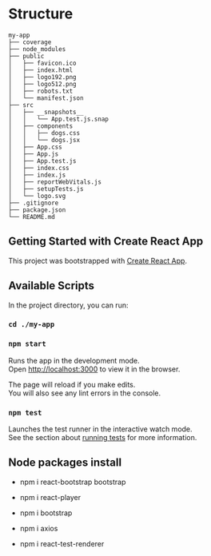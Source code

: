 # Structure

```
my-app
├── coverage
├── node_modules
├── public
│   ├── favicon.ico
│   ├── index.html
│   ├── logo192.png
│   ├── logo512.png
│   ├── robots.txt
│   └── manifest.json
├── src
│   ├── __snapshots__
│   │   └── App.test.js.snap
│   ├── components
│   │   ├── dogs.css
│   │   └── dogs.jsx
│   ├── App.css
│   ├── App.js
│   ├── App.test.js
│   ├── index.css
│   ├── index.js
│   ├── reportWebVitals.js
│   ├── setupTests.js
│   └── logo.svg
├── .gitignore
├── package.json
└── README.md
```

## Getting Started with Create React App

This project was bootstrapped with [Create React App](https://github.com/facebook/create-react-app).

## Available Scripts

In the project directory, you can run:

### `cd ./my-app`

### `npm start`

Runs the app in the development mode.\
Open [http://localhost:3000](http://localhost:3000) to view it in the browser.

The page will reload if you make edits.\
You will also see any lint errors in the console.

### `npm test`

Launches the test runner in the interactive watch mode.\
See the section about [running tests](https://facebook.github.io/create-react-app/docs/running-tests) for more information.

## Node packages install

- npm i react-bootstrap bootstrap

- npm i react-player

- npm i bootstrap

- npm i  axios

- npm i react-test-renderer
